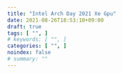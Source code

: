 ```yaml
---
title: "Intel Arch Day 2021 Xe Gpu"
date: 2021-08-26T18:53:10+09:00
draft: true
tags: [ "", ]
# keywords: [ "", ]
categories: [ "", ]
noindex: false
# summary: ""
---
```


